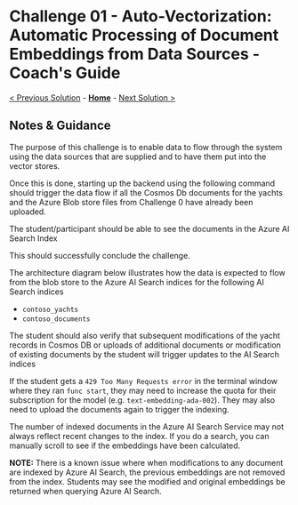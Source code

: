 # Challenge 01 - Auto-Vectorization: Automatic Processing of Document Embeddings from Data Sources - Coach's Guide 

[< Previous Solution](./Solution-00.md) - **[Home](./README.md)** - [Next Solution >](./Solution-02.md)

## Notes & Guidance

The purpose of this challenge is to enable data to flow through the system using the data sources that are supplied and to have them put into the vector stores. 

Once this is done, starting up the backend using the following command should trigger the data flow if all the Cosmos Db documents for the yachts and the Azure Blob store files from Challenge 0 have already been uploaded.

The student/participant should be able to see the documents in the Azure AI Search Index

This should successfully conclude the challenge. 

The architecture diagram below illustrates how the data is expected to flow from the blob store to the Azure AI Search indices for the following AI Search indices

- `contoso_yachts`
- `contoso_documents` 

The student should also verify that subsequent modifications of the yacht records in Cosmos DB or uploads of additional documents or modification of existing documents by the student will trigger updates to the AI Search indices

If the student gets a `429 Too Many Requests error` in the terminal window where they ran `func start`, they may need to increase the quota for their subscription for the model (e.g. `text-embedding-ada-002`). They may also need to upload the documents again to trigger the indexing. 

The number of indexed documents in the Azure AI Search Service may not always reflect recent changes to the index. If you do a search, you can manually scroll to see if the embeddings have been calculated. 

**NOTE:** There is a known issue where when modifications to any document are indexed by Azure AI Search, the previous embeddings are not removed from the index.  Students may see the modified and original embeddings be returned when querying Azure AI Search.
